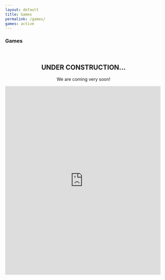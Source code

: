 ```yaml
---
layout: default
title: Games
permalink: /games/
games: active
---
```

<h3><i class="fas fa-gamepad"></i> Games</h3>
<br>
<center>
 <h2><strong>UNDER CONSTRUCTION...</strong></h2>
<p>We are coming very soon!</p>
</center>
<iframe src="https://wanted5games.com/games/html5/zig-zag-line-new-en-s-iga-cloud/index.html?pub=10" name="cloudgames-com" width="500" height="608" frameborder="0" scrolling="no"></iframe>